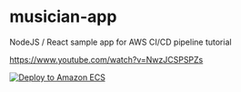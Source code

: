 # musician-app

NodeJS / React sample app for AWS CI/CD pipeline tutorial

https://www.youtube.com/watch?v=NwzJCSPSPZs

[![Deploy to Amazon ECS](https://github.com/Laura-Jarventie/musician-app/actions/workflows/aws.yml/badge.svg)](https://github.com/Laura-Jarventie/musician-app/actions/workflows/aws.yml)
